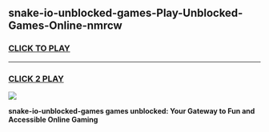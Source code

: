 
## snake-io-unblocked-games-Play-Unblocked-Games-Online-nmrcw
<h3>
<a href="https://premium76.site?title=snake-io-unblocked-games&ref=25A">CLICK TO PLAY</a></h3>
<hr>

<h3>
<a href="https://premium76.site?title=snake-io-unblocked-games&ref=25A">CLICK 2 PLAY</a>
  
</h3>

<a href="https://premium76.site?title=snake-io-unblocked-games&ref=25A"><img src="https://clearcache.store/games.png"></a>


**snake-io-unblocked-games games unblocked: Your Gateway to Fun and Accessible Online Gaming**
